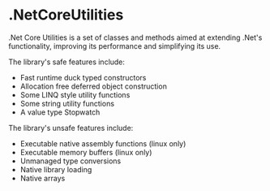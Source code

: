 # .NetCoreUtilities
.Net Core Utilities is a set of classes and methods aimed at extending .Net's functionality, improving its performance and simplifying its use. 

The library's safe features include:
- Fast runtime duck typed constructors
- Allocation free deferred object construction
- Some LINQ style utility functions 
- Some string utility functions 
- A value type Stopwatch

The library's unsafe features include:
- Executable native assembly functions (linux only) 
- Executable memory buffers (linux only)
- Unmanaged type conversions
- Native library loading
- Native arrays
